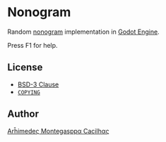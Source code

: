 [bsd-3-clause]: https://opensource.org/licenses/BSD-3-Clause
[copying]: https://github.com/cacilhas/nonogram/blob/master/COPYING
[godot]: https://godotengine.org/
[wikipedia]: https://en.wikipedia.org/wiki/Nonogram

# Nonogram

Random [nonogram][wikipedia] implementation in [Godot Engine][godot].

Press F1 for help.

## License

- [BSD-3 Clause][bsd-3-clause]
- [`COPYING`][copying]

## Author

[Arĥimedeς Montegasppα Cacilhας](mailto:batalema@cacilhas.info)
